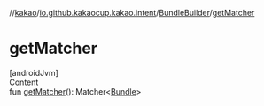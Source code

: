 //[kakao](../../../index.md)/[io.github.kakaocup.kakao.intent](../index.md)/[BundleBuilder](index.md)/[getMatcher](get-matcher.md)



# getMatcher  
[androidJvm]  
Content  
fun [getMatcher](get-matcher.md)(): Matcher<[Bundle](https://developer.android.com/reference/kotlin/android/os/Bundle.html)>  



